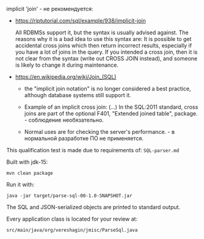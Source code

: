 implicit 'join' - не рекомендуется:

  - https://riptutorial.com/sql/example/938/implicit-join

    All RDBMSs support it, but the syntax is usually advised against. The reasons why it is a bad idea to use this syntax are: It is possible to get accidental cross joins which then return incorrect results, especially if you have a lot of joins in the query.  If you intended a cross join, then it is not clear from the syntax (write out CROSS JOIN instead), and someone is likely to change it during maintenance.

  - https://en.wikipedia.org/wiki/Join_(SQL)
    
    - the "implicit join notation" is no longer considered a best practice, although database systems
  still support it. 

    - Example of an implicit cross join: (...) In the SQL:2011 standard, cross joins are part of the optional F401, "Extended joined table", package. - соблюдение необязательно.

    - Normal uses are for checking the server's performance. - в нормальной разработке ПО не применяется.

This qualification test is made due to requirements of: `SQL-parser.md`

Built with jdk-15:
~~~
mvn clean package
~~~
Run it with:
~~~
java -jar target/parse-sql-00-1.0-SNAPSHOT.jar
~~~

The SQL and JSON-serialized objects are printed to standard output.

Every application class is located for your review at:
~~~
src/main/java/org/vereshagin/jmisc/ParseSql.java
~~~
